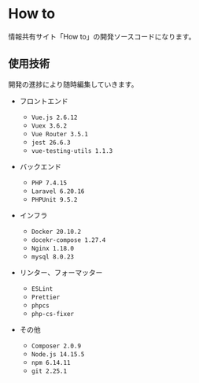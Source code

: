 # How to

情報共有サイト「How to」の開発ソースコードになります。

## 使用技術

開発の進捗により随時編集していきます。

- フロントエンド

  - `Vue.js 2.6.12`
  - `Vuex 3.6.2`
  - `Vue Router 3.5.1`
  - `jest 26.6.3`
  - `vue-testing-utils 1.1.3`

- バックエンド

  - `PHP 7.4.15`
  - `Laravel 6.20.16`
  - `PHPUnit 9.5.2`

- インフラ

  - `Docker 20.10.2`
  - `docekr-compose 1.27.4`
  - `Nginx 1.18.0`
  - `mysql 8.0.23`

- リンター、フォーマッター

  - `ESLint`
  - `Prettier`
  - `phpcs`
  - `php-cs-fixer`

- その他

  - `Composer 2.0.9`
  - `Node.js 14.15.5`
  - `npm 6.14.11`
  - `git 2.25.1`
